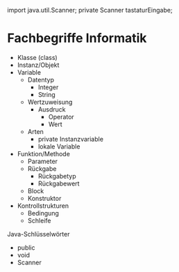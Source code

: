 import java.util.Scanner;
private Scanner tastaturEingabe;


# Fachbegriffe Informatik

* Klasse (class)
* Instanz/Objekt
* Variable
    * Datentyp
        * Integer
        * String
    * Wertzuweisung
        * Ausdruck
            * Operator
            * Wert
    * Arten
        * private Instanzvariable
        * lokale Variable
* Funktion/Methode
    * Parameter
    * Rückgabe
        * Rückgabetyp
        * Rückgabewert
    * Block
    * Konstruktor
* Kontrollstrukturen
    * Bedingung
    * Schleife

Java-Schlüsselwörter
* public
* void
* Scanner
